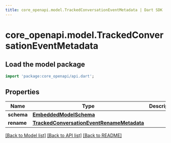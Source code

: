 ```yaml
---
title: core_openapi.model.TrackedConversationEventMetadata | Dart SDK
---
```


# core_openapi.model.TrackedConversationEventMetadata

## Load the model package
```dart
import 'package:core_openapi/api.dart';
```

## Properties
Name | Type | Description | Notes
------------ | ------------- | ------------- | -------------
**schema** | [**EmbeddedModelSchema**](EmbeddedModelSchema.md) |  | [optional] 
**rename** | [**TrackedConversationEventRenameMetadata**](TrackedConversationEventRenameMetadata.md) |  | [optional] 

[[Back to Model list]](../README.md#documentation-for-models) [[Back to API list]](../README.md#documentation-for-api-endpoints) [[Back to README]](../README.md)


